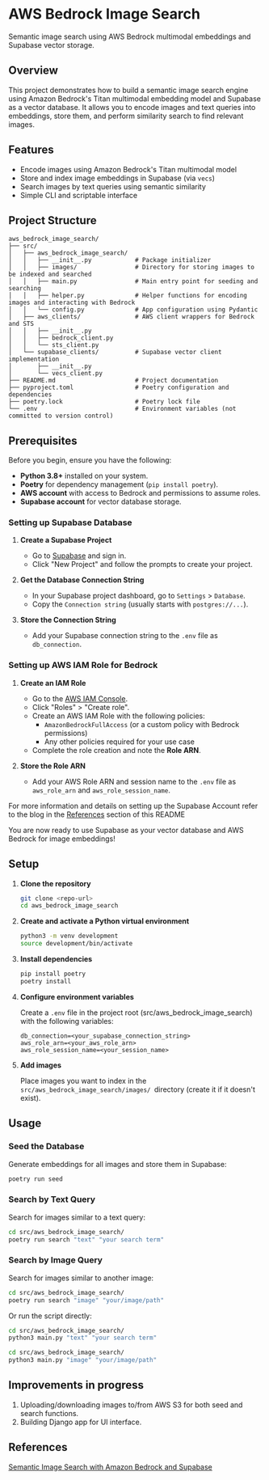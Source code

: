 # AWS Bedrock Image Search

Semantic image search using AWS Bedrock multimodal embeddings and Supabase vector storage.

## Overview

This project demonstrates how to build a semantic image search engine using Amazon Bedrock's Titan multimodal embedding model and Supabase as a vector database. It allows you to encode images and text queries into embeddings, store them, and perform similarity search to find relevant images.

## Features

- Encode images using Amazon Bedrock's Titan multimodal model
- Store and index image embeddings in Supabase (via `vecs`)
- Search images by text queries using semantic similarity
- Simple CLI and scriptable interface

## Project Structure

```
aws_bedrock_image_search/
├── src/
│   ├── aws_bedrock_image_search/
│   │   ├── __init__.py            # Package initializer
│   │   ├── images/                # Directory for storing images to be indexed and searched
│   │   ├── main.py                # Main entry point for seeding and searching
│   │   ├── helper.py              # Helper functions for encoding images and interacting with Bedrock
│   │   └── config.py              # App configuration using Pydantic
│   ├── aws_clients/               # AWS client wrappers for Bedrock and STS
│   │   ├── __init__.py       
│   │   ├── bedrock_client.py      
│   │   └── sts_client.py                  
│   └── supabase_clients/          # Supabase vector client implementation
│       ├── __init__.py           
│       └── vecs_client.py         
├── README.md                      # Project documentation
├── pyproject.toml                 # Poetry configuration and dependencies
├── poetry.lock                    # Poetry lock file
└── .env                           # Environment variables (not committed to version control)

```
## Prerequisites

Before you begin, ensure you have the following:

- **Python 3.8+** installed on your system.
- **Poetry** for dependency management (`pip install poetry`).
- **AWS account** with access to Bedrock and permissions to assume roles.
- **Supabase account** for vector database storage.

### Setting up Supabase Database

1. **Create a Supabase Project**
   - Go to [Supabase](https://app.supabase.com/) and sign in.
   - Click "New Project" and follow the prompts to create your project.

2. **Get the Database Connection String**
   - In your Supabase project dashboard, go to `Settings` > `Database`.
   - Copy the `Connection string` (usually starts with `postgres://...`).


3. **Store the Connection String**
   - Add your Supabase connection string to the `.env` file as `db_connection`.

### Setting up AWS IAM Role for Bedrock

1. **Create an IAM Role**
   - Go to the [AWS IAM Console](https://console.aws.amazon.com/iam/).
   - Click "Roles" > "Create role".
   - Create an AWS IAM Role with the following policies:
     - `AmazonBedrockFullAccess` (or a custom policy with Bedrock permissions)
     - Any other policies required for your use case
   - Complete the role creation and note the **Role ARN**.

2. **Store the Role ARN**
   - Add your AWS Role ARN and session name to the `.env` file as `aws_role_arn` and `aws_role_session_name`.

For more information and details on setting up the Supabase Account refer to the blog in the [References](#references) section of this README

You are now ready to use Supabase as your vector database and AWS Bedrock for image embeddings!

## Setup

1. **Clone the repository**

   ```sh
   git clone <repo-url>
   cd aws_bedrock_image_search
   ```

2. **Create and activate a Python virtual environment**

    ```sh
    python3 -m venv development
    source development/bin/activate
    ```

3. **Install dependencies**

    ```sh
    pip install poetry
    poetry install
    ```

4. **Configure environment variables**

    Create a `.env` file in the project root (src/aws_bedrock_image_search) with the following variables:

    ```
    db_connection=<your_supabase_connection_string>
    aws_role_arn=<your_aws_role_arn>
    aws_role_session_name=<your_session_name>
    ```

5. **Add images**

    Place images you want to index in the `src/aws_bedrock_image_search/images/ `directory (create it if it doesn't exist).

## Usage

### Seed the Database

Generate embeddings for all images and store them in Supabase:

```sh
poetry run seed
```

### Search by Text Query

Search for images similar to a text query:

```sh
cd src/aws_bedrock_image_search/
poetry run search "text" "your search term"
```

### Search by Image Query

Search for images similar to another image:

```sh
cd src/aws_bedrock_image_search/
poetry run search "image" "your/image/path"
```

Or run the script directly:

```sh
cd src/aws_bedrock_image_search/
python3 main.py "text" "your search term"
```

```sh
cd src/aws_bedrock_image_search/
python3 main.py "image" "your/image/path"
```

## Improvements in progress

1. Uploading/downloading images to/from AWS S3 for both seed and search functions.
2. Building Django app for UI interface.


## References
[Semantic Image Search with Amazon Bedrock and Supabase](https://supabase.com/blog/semantic-image-search-amazon-bedrock)